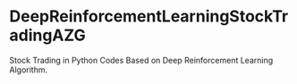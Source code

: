 # DeepReinforcementLearningStockTradingAZG
Stock Trading in Python Codes Based on Deep Reinforcement Learning Algorithm.
